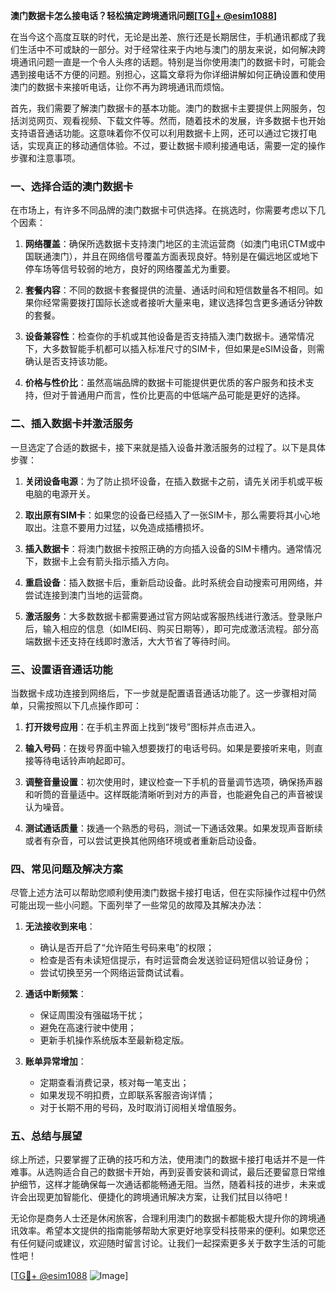 **澳门数据卡怎么接电话？轻松搞定跨境通讯问题[[TG💪+ @esim1088](https://t.me/s/esim1088)]**

在当今这个高度互联的时代，无论是出差、旅行还是长期居住，手机通讯都成了我们生活中不可或缺的一部分。对于经常往来于内地与澳门的朋友来说，如何解决跨境通讯问题一直是一个令人头疼的话题。特别是当你使用澳门的数据卡时，可能会遇到接电话不方便的问题。别担心，这篇文章将为你详细讲解如何正确设置和使用澳门的数据卡来接听电话，让你不再为跨境通讯而烦恼。

首先，我们需要了解澳门数据卡的基本功能。澳门的数据卡主要提供上网服务，包括浏览网页、观看视频、下载文件等。然而，随着技术的发展，许多数据卡也开始支持语音通话功能。这意味着你不仅可以利用数据卡上网，还可以通过它拨打电话，实现真正的移动通信体验。不过，要让数据卡顺利接通电话，需要一定的操作步骤和注意事项。

### **一、选择合适的澳门数据卡**

在市场上，有许多不同品牌的澳门数据卡可供选择。在挑选时，你需要考虑以下几个因素：

1. **网络覆盖**：确保所选数据卡支持澳门地区的主流运营商（如澳门电讯CTM或中国联通澳门），并且在网络信号覆盖方面表现良好。特别是在偏远地区或地下停车场等信号较弱的地方，良好的网络覆盖尤为重要。
   
2. **套餐内容**：不同的数据卡套餐提供的流量、通话时间和短信数量各不相同。如果你经常需要拨打国际长途或者接听大量来电，建议选择包含更多通话分钟数的套餐。

3. **设备兼容性**：检查你的手机或其他设备是否支持插入澳门数据卡。通常情况下，大多数智能手机都可以插入标准尺寸的SIM卡，但如果是eSIM设备，则需确认是否支持该功能。

4. **价格与性价比**：虽然高端品牌的数据卡可能提供更优质的客户服务和技术支持，但对于普通用户而言，性价比更高的中低端产品可能是更好的选择。

### **二、插入数据卡并激活服务**

一旦选定了合适的数据卡，接下来就是插入设备并激活服务的过程了。以下是具体步骤：

1. **关闭设备电源**：为了防止损坏设备，在插入数据卡之前，请先关闭手机或平板电脑的电源开关。

2. **取出原有SIM卡**：如果您的设备已经插入了一张SIM卡，那么需要将其小心地取出。注意不要用力过猛，以免造成插槽损坏。

3. **插入数据卡**：将澳门数据卡按照正确的方向插入设备的SIM卡槽内。通常情况下，数据卡上会有箭头指示插入方向。

4. **重启设备**：插入数据卡后，重新启动设备。此时系统会自动搜索可用网络，并尝试连接到澳门当地的运营商。

5. **激活服务**：大多数数据卡都需要通过官方网站或客服热线进行激活。登录账户后，输入相应的信息（如IMEI码、购买日期等），即可完成激活流程。部分高端数据卡还支持在线即时激活，大大节省了等待时间。

### **三、设置语音通话功能**

当数据卡成功连接到网络后，下一步就是配置语音通话功能了。这一步骤相对简单，只需按照以下几点操作即可：

1. **打开拨号应用**：在手机主界面上找到“拨号”图标并点击进入。

2. **输入号码**：在拨号界面中输入想要拨打的电话号码。如果是要接听来电，则直接等待电话铃声响起即可。

3. **调整音量设置**：初次使用时，建议检查一下手机的音量调节选项，确保扬声器和听筒的音量适中。这样既能清晰听到对方的声音，也能避免自己的声音被误认为噪音。

4. **测试通话质量**：拨通一个熟悉的号码，测试一下通话效果。如果发现声音断续或者有杂音，可以尝试更换其他网络环境或者重新启动设备。

### **四、常见问题及解决方案**

尽管上述方法可以帮助您顺利使用澳门数据卡接打电话，但在实际操作过程中仍然可能出现一些小问题。下面列举了一些常见的故障及其解决办法：

1. **无法接收到来电**：
   - 确认是否开启了“允许陌生号码来电”的权限；
   - 检查是否有未读短信提示，有时运营商会发送验证码短信以验证身份；
   - 尝试切换至另一个网络运营商试试看。

2. **通话中断频繁**：
   - 保证周围没有强磁场干扰；
   - 避免在高速行驶中使用；
   - 更新手机操作系统版本至最新稳定版。

3. **账单异常增加**：
   - 定期查看消费记录，核对每一笔支出；
   - 如果发现不明扣费，立即联系客服咨询详情；
   - 对于长期不用的号码，及时取消订阅相关增值服务。

### **五、总结与展望**

综上所述，只要掌握了正确的技巧和方法，使用澳门的数据卡接打电话并不是一件难事。从选购适合自己的数据卡开始，再到妥善安装和调试，最后还要留意日常维护细节，这样才能确保每一次通话都能畅通无阻。当然，随着科技的进步，未来或许会出现更加智能化、便捷化的跨境通讯解决方案，让我们拭目以待吧！

无论你是商务人士还是休闲旅客，合理利用澳门的数据卡都能极大提升你的跨境通讯效率。希望本文提供的指南能够帮助大家更好地享受科技带来的便利。如果您还有任何疑问或建议，欢迎随时留言讨论。让我们一起探索更多关于数字生活的可能性吧！

[[TG💪+ @esim1088](https://t.me/s/esim1088) ![Image](https://i.postimg.cc/4NQfJmqS/Snipaste-2025-05-13-00-14-12.png)]